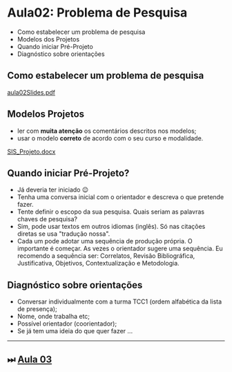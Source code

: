 # Aula02: Problema de Pesquisa

- Como estabelecer um problema de pesquisa  
- Modelos dos Projetos  
- Quando iniciar Pré-Projeto
- Diagnóstico sobre orientações  

## Como estabelecer um problema de pesquisa

[aula02Slides.pdf](aula02Slides.pdf "aula02Slides.pdf")  

## Modelos Projetos

- ler com **muita atenção** os comentários descritos nos modelos;  
- usar o modelo **correto** de acordo com o seu curso e modalidade.  

[SIS_Projeto.docx](../Material/SIS_Projeto.docx "SIS_Projeto.docx")  

## Quando iniciar Pré-Projeto?

- Já deveria ter iniciado 😉  
- Tenha uma conversa inicial com o orientador e descreva o que pretende fazer.  
- Tente definir o escopo da sua pesquisa. Quais seriam as palavras chaves de pesquisa?  
- Sim, pode usar textos em outros idiomas (inglês). Só nas citações diretas se usa "tradução nossa".  
- Cada um pode adotar uma sequência de produção própria. O importante é começar. As vezes o orientador sugere uma sequência. Eu recomendo a sequência ser: Correlatos, Revisão Bibliográfica, Justificativa, Objetivos, Contextualização e Metodologia.  

## Diagnóstico sobre orientações

- Conversar individualmente com a turma TCC1 (ordem alfabética da lista de presença);  
- Nome, onde trabalha etc;  
- Possível orientador (coorientador);  
- Se já tem uma ideia do que quer fazer ...  

----------

## ⏭ [Aula 03](./aula03Anotacoes.md "Aula 03")  

<!--
TODO: arrumar as fontes bibliográficas]  
## Principais Referências Bibliográficas​
-->